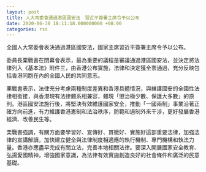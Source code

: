 ```yaml
---
layout: post
title: 人大常委會通過港區國安法　習近平簽署主席令予以公布
date: 2020-06-30 18:11:18.000000000 +08:00
categories: rss
---
```


全國人大常委會表決通過港區國安法，國家主席習近平簽署主席令予以公布。

委員長栗戰書在閉幕會表示，最為重要的議程是審議通過港區國安法，並決定將法律列入《基本法》附件三，由香港公布實施，法律和決定獲全票通過，充分反映包括香港同胞在內的全國人民的共同意志。

栗戰書表示，法律充分考慮兩種制度差異和香港具體情況，與維護國安的全國性法律相銜接，與香港現有法律體系相兼容，體現「懲治極少數、保護大多數」的原則。港區國安法施行後，將堅決有效維護國家安全，推動「一國兩制」事業沿著正確方向前進，有力維護香港憲制和法治秩序，防範和遏制外來干涉，更好發展香港經濟、改善民生等。

栗戰書強調，有關方面要學習好、宣傳好、貫徹好、實施好這部重要法律，加強法律的宣講解讀，加快建立健全與法律制度相適應的執行機制、專門機構和執法力量。香港亦應盡早完成有關立法，完善本地相關法律。要深入開展國家安全教育、弘揚愛國精神，增強國家意識，為法律有效實施創造良好的社會條件和廣泛的民意基礎。
